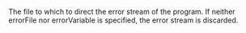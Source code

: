 The file to which to direct the error stream of the program. If neither errorFile nor errorVariable is specified, the error stream is discarded.